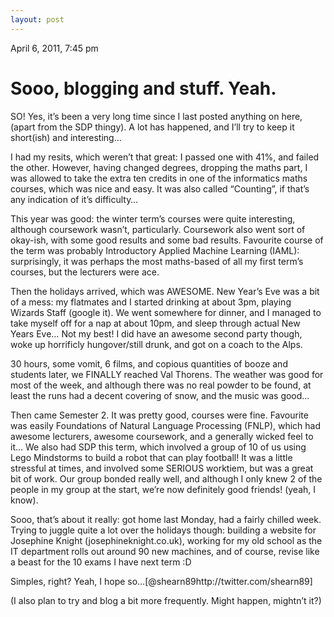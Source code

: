 ```yaml
---
layout: post
---
```











April 6, 2011, 7:45 pm

# Sooo, blogging and stuff. Yeah. #

SO! Yes, it’s been a very long time since I last posted anything on here, (apart from the SDP thingy). A lot has happened, and I’ll try to keep it short(ish) and interesting…

I had my resits, which weren’t that great: I passed one with 41%, and failed the other. However, having changed degrees, dropping the maths part, I was allowed to take the extra ten credits in one of the informatics maths courses, which was nice and easy. It was also called “Counting”, if that’s any indication of it’s difficulty…

This year was good: the winter term’s courses were quite interesting, although coursework wasn’t, particularly. Coursework also went sort of okay-ish, with some good results and some bad results. Favourite course of the term was probably Introductory Applied Machine Learning (IAML): surprisingly, it was perhaps the most maths-based of all my first term’s courses, but the lecturers were ace.

Then the holidays arrived, which was AWESOME. New Year’s Eve was a bit of a mess: my flatmates and I started drinking at about 3pm, playing Wizards Staff (google it). We went somewhere for dinner, and I managed to take myself off for a nap at about 10pm, and sleep through actual New Years Eve… Not my best! I did have an awesome second party though, woke up horrificly hungover/still drunk, and got on a coach to the Alps.

30 hours, some vomit, 6 films, and copious quantities of booze and students  later, we FINALLY reached Val Thorens. The weather was good for most of the week, and although there was no real powder to be found, at least the runs had a decent covering of snow, and the music was good…

Then came Semester 2. It was pretty good, courses were fine. Favourite was easily Foundations of Natural Language Processing (FNLP), which had awesome lecturers, awesome coursework, and a generally wicked feel to it… We also had SDP this term, which involved a group of 10 of us using Lego Mindstorms to build a robot that can play football! It was a little stressful at times, and involved some SERIOUS worktiem, but was a great bit of work. Our group bonded really well, and although I only knew 2 of the people in my group at the start, we’re now definitely good friends!  (yeah, I know).

Sooo, that’s about it really: got home last Monday, had a fairly chilled week. Trying to juggle quite a lot over the holidays though: building a website for Josephine Knight (josephineknight.co.uk), working for my old school as the IT department rolls out around 90 new machines, and of course, revise like a beast for the 10 exams I have next term :D

Simples, right? Yeah, I hope so&#8230;[@shearn89http://twitter.com/shearn89] 

(I also plan to try and blog a bit more frequently. Might happen, mightn’t it?)
    

